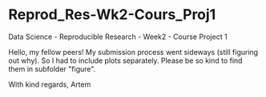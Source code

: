 # Reprod_Res-Wk2-Cours_Proj1
Data Science - Reproducible Research - Week2 - Course Project 1

Hello, my fellow peers!
My submission process went sideways (still figuring out why).
So I had to include plots separately.
Please be so kind to find them in subfolder "figure".

With kind regards,
Artem
